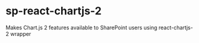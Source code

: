 # sp-react-chartjs-2
Makes Chart.js 2 features available to SharePoint users using react-chartjs-2 wrapper
